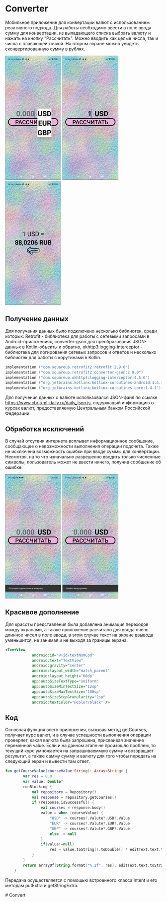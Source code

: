 Converter
=======

Мобильное приложение для конвертации валют с использованием реактивного подхода. Для работы необходимо ввести в поле ввода сумму для конвертации, из выпадающего списка выбрать валюту и нажать на кнопку "Рассчитать". 
Можно вводить как целые числа, так и числа с плавающей точкой. На втором экране можно увидеть сконвертированную сумму в рублях.
<div>
  <img src="https://github.com/IndraLosk/Converter/blob/master/img_for_readme/spinner.jpg" width="180" height="400" alt="Spinner">
  <img src="https://github.com/IndraLosk/Converter/blob/master/img_for_readme/app_work_1.jpg" width="180" height="400" alt="Image first screen">
  <img src="https://github.com/IndraLosk/Converter/blob/master/img_for_readme/app_work_2.jpg" width="180" height="400" alt="Image second screen">
</div>

<h2>Получение данных</h2>

Для получения данных было подключено несколько библиотек, среди которых: Retrofit - библиотека для работы с сетевыми запросами в Android-приложениях, converter-gson для преобразования JSON-данных в Kotlin-объекты и обратно, okhttp3:logging-interceptor - библиотека для логирования сетевых запросов и ответов и несколько библиотек для работы с корутинами в Kotlin. 
```Kotlin
implementation ("com.squareup.retrofit2:retrofit:2.9.0")
implementation ("com.squareup.retrofit2:converter-gson:2.9.0")
implementation ("com.squareup.okhttp3:logging-interceptor:4.5.0")
implementation ("org.jetbrains.kotlinx:kotlinx-coroutines-android:1.4.1")
implementation ("org.jetbrains.kotlinx:kotlinx-coroutines-core:1.4.1")
```

Для получения данных о валюте использовался JSON-файл по ссылке https://www.cbr-xml-daily.ru/daily_json.js, содержащий информацию о курсах валют, предоставляемую Центральным банком Российской Федерации.

<h2>Обработка исключений</h2>

В случай отсутвия интернета всплывет информационное сообщение, сообщающее о невозможности выполнения операции подсчета. Также не исключена возможность ошибки при вводе суммы для конвертации. Несмотря, на то что изначально разрешенно вводить только численные символы, пользователь может не ввести ничего, получив сообщение об ошибке.
<div>
  <img src="https://github.com/IndraLosk/Converter/blob/master/img_for_readme/catch_mistake_internet.jpg" width="180" height="400" alt="catch_mistake_internet">
  <img src="https://github.com/IndraLosk/Converter/blob/master/img_for_readme/catch_mistake_input.jpg" width="180" height="400" alt="catch_mistake_input">
</div>

<h2>Красивое дополнение</h2>

Для красоты представления была добавлена анимация переходов можду экранами, а также приложение расчитано для ввода очень длинное чисел в поле ввода, в этом случае текст на экране ввывода уменьшится, не занимая и не выходя за границы экрана.
```xml
<TextView
            android:id="@+id/textNumCod"
            android:text="TextView"
            android:gravity="center"
            android:layout_width="match_parent"
            android:layout_height="60dp"
            app:autoSizeTextType="uniform"
            app:autoSizeMinTextSize="12sp"
            app:autoSizeMaxTextSize="100sp"
            app:autoSizeStepGranularity="2sp"
            android:textColor="@color/black" />
```

<h2>Код</h2>

Основная функция всего приложения, вызывая метод getCourses, получает курс валют, и в случае успешности выполнения операции проверяет, какая валюта была запрошена, присваивая значение переменной value. Если и на данном этапе не произошло проблем, то текущий курс умножается на запрашиваеммую сумму и возвращает результат, а также самму сумму и валюту для того чтобы передать на следующий экран и вывести там ответ. 

```Kotlin
fun getCourseValue(courseValue:String): Array<String> {
        var res = 0.0
        var value: Double?
        runBlocking {
            val repository = Repository()
            val response = repository.getCourses()
            if (response.isSuccessful) {
                val courses = response.body()
                value = when (courseValue) {
                    "USD" -> courses?.Valute?.USD?.Value
                    "EUR" -> courses?.Valute?.EUR?.Value
                    "GBP" -> courses?.Valute?.GBP?.Value
                    else -> null
                }
                if(value!=null)
                    res = value.toString().toDouble() * editText.text.toString().toDouble()
            }
        }
        return arrayOf(String.format("%.2f", res), editText.text.toString(), courseValue)
    }
```

Передача осуществляется с помощью встроенного класса Intent и его методам putExtra и getStringExtra.


#   C o n v e r t 
 
 
